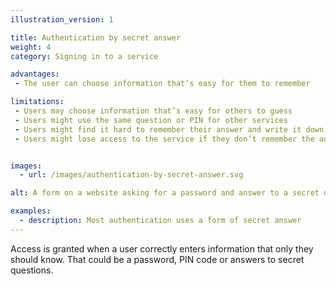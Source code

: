 ```yaml
---
illustration_version: 1

title: Authentication by secret answer
weight: 4
category: Signing in to a service

advantages:
 - The user can choose information that’s easy for them to remember

limitations:
 - Users may choose information that’s easy for others to guess
 - Users might use the same question or PIN for other services
 - Users might find it hard to remember their answer and write it down, reducing security
 - Users might lose access to the service if they don’t remember the answer


images:
  - url: /images/authentication-by-secret-answer.svg

alt: A form on a website asking for a password and answer to a secret question.

examples:
  - description: Most authentication uses a form of secret answer
---
```


Access is granted when a user correctly enters information that only they should know. That could be a password, PIN code or answers to secret questions.
